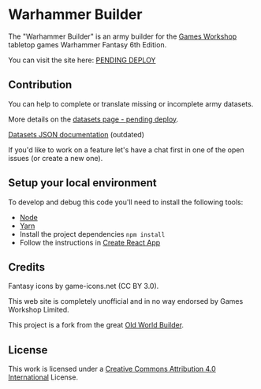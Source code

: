 # Warhammer Builder

The "Warhammer Builder" is an army builder for the [Games Workshop](https://www.games-workshop.com) tabletop games Warhammer Fantasy 6th Edition.

You can visit the site here: [PENDING DEPLOY](https://foo.com/)

## Contribution

You can help to complete or translate missing or incomplete army datasets.

More details on the [datasets page - pending deploy](https://old-world-builder.com/datasets).

[Datasets JSON documentation](https://github.com/nthiebes/old-world-builder/blob/main/docs/datasets.md) (outdated)

If you'd like to work on a feature let's have a chat first in one of the open issues (or create a new one).

## Setup your local environment
To develop and debug this code you'll need to install the following tools:
* [Node](https://nodejs.org/en/download)
* [Yarn](https://classic.yarnpkg.com/lang/en/docs/install/)
* Install the project dependencies `npm install`
* Follow the instructions in [Create React App](create-react-app.md)

## Credits

Fantasy icons by game-icons.net (CC BY 3.0).

This web site is completely unofficial and in no way endorsed by Games Workshop Limited.

This project is a fork from the great [Old World Builder](https://github.com/nthiebes/old-world-builder).

## License

This work is licensed under a [Creative Commons Attribution 4.0 International](https://creativecommons.org/licenses/by/4.0/) License.
